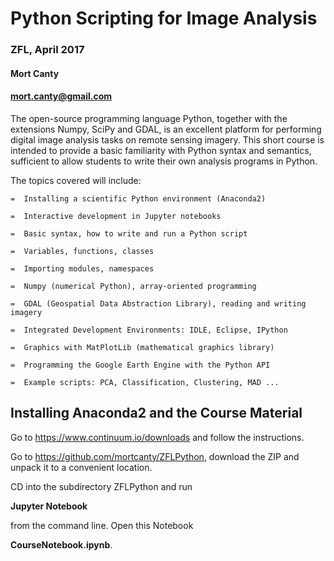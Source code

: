 # Python Scripting for Image Analysis
### ZFL, April 2017
#### Mort Canty
#### mort.canty@gmail.com  

The open-source programming language Python, together with the extensions Numpy, SciPy and GDAL, 
is an excellent platform for performing digital image analysis tasks on remote sensing imagery. 
This short course is intended to provide a basic familiarity with Python syntax and semantics, 
sufficient to allow students to write their own analysis programs in Python.

The topics covered will include:

    =  Installing a scientific Python environment (Anaconda2)
    
    =  Interactive development in Jupyter notebooks 
    
    =  Basic syntax, how to write and run a Python script
    
    =  Variables, functions, classes 
    
    =  Importing modules, namespaces 
    
    =  Numpy (numerical Python), array-oriented programming
    
    =  GDAL (Geospatial Data Abstraction Library), reading and writing imagery
    
    =  Integrated Development Environments: IDLE, Eclipse, IPython   
    
    =  Graphics with MatPlotLib (mathematical graphics library) 
    
    =  Programming the Google Earth Engine with the Python API
    
    =  Example scripts: PCA, Classification, Clustering, MAD ...
    
## Installing Anaconda2 and the Course Material

Go to https://www.continuum.io/downloads and follow the instructions.

Go to https://github.com/mortcanty/ZFLPython,  download the ZIP and unpack it to a convenient location.

CD into the subdirectory ZFLPython and run

**Jupyter Notebook**

from the command line. Open this Notebook 

**CourseNotebook.ipynb**.    